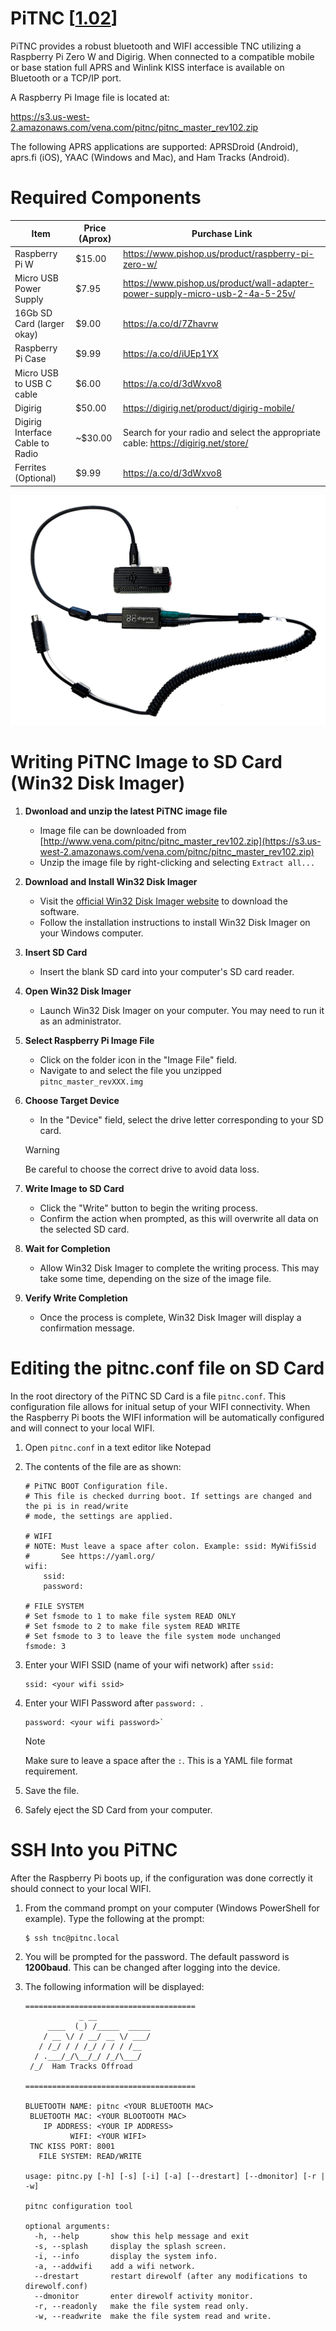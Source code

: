 # PiTNC [[1.02](https://s3.us-west-2.amazonaws.com/vena.com/pitnc/pitnc_master_rev102.zip)]

PiTNC provides a robust bluetooth and WIFI accessible TNC utilizing a Raspberry Pi Zero W and Digirig. When connected to a compatible mobile or base station full APRS and Winlink KISS interface is available on Bluetooth or a TCP/IP port.

A Raspberry Pi Image file is located at:

https://s3.us-west-2.amazonaws.com/vena.com/pitnc/pitnc_master_rev102.zip

The following APRS applications are supported: APRSDroid (Android), aprs.fi (iOS), YAAC (Windows and Mac), and Ham Tracks (Android).

# Required Components

| Item | Price (Aprox) | Purchase Link |
| ---- | ------------- | ------------- |
| Raspberry Pi W | $15.00 | https://www.pishop.us/product/raspberry-pi-zero-w/ |
| Micro USB Power Supply | $7.95 | https://www.pishop.us/product/wall-adapter-power-supply-micro-usb-2-4a-5-25v/ |
| 16Gb SD Card (larger okay) | $9.00 | https://a.co/d/7Zhavrw |
| Raspberry Pi Case | $9.99 | https://a.co/d/iUEp1YX |
| Micro USB to USB C cable | $6.00 | https://a.co/d/3dWxvo8 |
| Digirig | $50.00 | https://digirig.net/product/digirig-mobile/ |
| Digirig Interface Cable to Radio | ~$30.00 | Search for your radio and select the appropriate cable: https://digirig.net/store/ |
| Ferrites (Optional) | $9.99 | https://a.co/d/3dWxvo8 |

<img src="docs/pitnc.jpg">

# Writing PiTNC Image to SD Card (Win32 Disk Imager)

1. **Dwonload and unzip the latest PiTNC image file**
   - Image file can be downloaded from [http://www.vena.com/pitnc/pitnc_master_rev102.zip](https://s3.us-west-2.amazonaws.com/vena.com/pitnc/pitnc_master_rev102.zip)
   - Unzip the image file by right-clicking and selecting `Extract all...`
   
2. **Download and Install Win32 Disk Imager**
   - Visit the [official Win32 Disk Imager website](https://sourceforge.net/projects/win32diskimager/) to download the software.
   - Follow the installation instructions to install Win32 Disk Imager on your Windows computer.

3. **Insert SD Card**
   - Insert the blank SD card into your computer's SD card reader.

4. **Open Win32 Disk Imager**
   - Launch Win32 Disk Imager on your computer. You may need to run it as an administrator.

5. **Select Raspberry Pi Image File**
   - Click on the folder icon in the "Image File" field.
   - Navigate to and select the file you unzipped `pitnc_master_revXXX.img`

6. **Choose Target Device**
   - In the "Device" field, select the drive letter corresponding to your SD card. 

  
   > [!WARNING]  
   > Be careful to choose the correct drive to avoid data loss.

7. **Write Image to SD Card**
   - Click the "Write" button to begin the writing process.
   - Confirm the action when prompted, as this will overwrite all data on the selected SD card.

8. **Wait for Completion**
   - Allow Win32 Disk Imager to complete the writing process. This may take some time, depending on the size of the image file.

9. **Verify Write Completion**
   - Once the process is complete, Win32 Disk Imager will display a confirmation message.

# Editing the pitnc.conf file on SD Card

In the root directory of the PiTNC SD Card is a file `pitnc.conf`. This configuration file allows for initual setup of your WIFI connectivity. When the Raspberry Pi boots the WIFI information will be automatically configured and will connect to your local WIFI.

1. Open `pitnc.conf` in a text editor like Notepad

2. The contents of the file are as shown:
   ```
   # PiTNC BOOT Configuration file.
   # This file is checked durring boot. If settings are changed and the pi is in read/write
   # mode, the settings are applied.
   
   # WIFI
   # NOTE: Must leave a space after colon. Example: ssid: MyWifiSsid
   #       See https://yaml.org/
   wifi:
       ssid: 
       password: 
   
   # FILE SYSTEM
   # Set fsmode to 1 to make file system READ ONLY
   # Set fsmode to 2 to make file system READ WRITE
   # Set fsmode to 3 to leave the file system mode unchanged
   fsmode: 3
   ```
3. Enter your WIFI SSID (name of your wifi network) after `ssid: `
   ```
   ssid: <your wifi ssid>
   ```
4. Enter your WIFI Password after `password: `.
   ```
   password: <your wifi password>`
   ```
   
   > [!NOTE]  
   > Make sure to leave a space after the `:`. This is a YAML file format requirement.
5. Save the file.
6. Safely eject the SD Card from your computer.

# SSH Into you PiTNC

After the Raspberry Pi boots up, if the configuration was done correctly it should connect to your local WIFI.

1. From the command prompt on your computer (Windows PowerShell for example). Type the following at the prompt:
   ```console
   $ ssh tnc@pitnc.local
   ```
2. You will be prompted for the password. The default password is **1200baud**. This can be changed after logging into the device.

3. The following information will be displayed:
   ```console
   ======================================
               _ __
        ____  (_) /_____  _____
       / __ \/ / __/ __ \/ ___/
      / /_/ / / /_/ / / / /__
     / .___/_/\__/_/ /_/\___/
    /_/  Ham Tracks Offroad

   ======================================
   
   BLUETOOTH NAME: pitnc <YOUR BLUETOOTH MAC>
    BLUETOOTH MAC: <YOUR BLOOTOOTH MAC>
       IP ADDRESS: <YOUR IP ADDRESS>
             WIFI: <YOUR WIFI>
    TNC KISS PORT: 8001
      FILE SYSTEM: READ/WRITE
   
   usage: pitnc.py [-h] [-s] [-i] [-a] [--drestart] [--dmonitor] [-r | -w]
   
   pitnc configuration tool
   
   optional arguments:
     -h, --help       show this help message and exit
     -s, --splash     display the splash screen.
     -i, --info       display the system info.
     -a, --addwifi    add a wifi network.
     --drestart       restart direwolf (after any modifications to direwolf.conf)
     --dmonitor       enter direwolf activity monitor.
     -r, --readonly   make the file system read only.
     -w, --readwrite  make the file system read and write.
   ```


   
